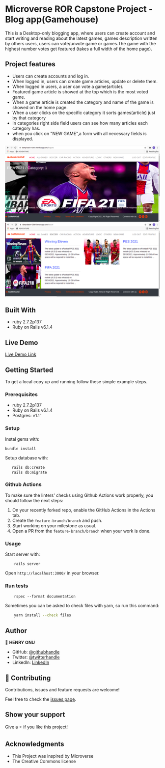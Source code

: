 # Microverse ROR Capstone Project - Blog app(Gamehouse)
This is a Desktop-only blogging app, where users can create account and start writing and reading about the latest games, games description written by others users, users can vote/unvote game or games.The game with the highest  number votes get featured (takes a full width of the home page).

## Project features

- Users can create accounts and log in.
- When logged in, users can create game articles, update or delete them.
- When logged in users, a user can vote a game(article).
- Featured game article is showed at the top which is the most voted game.
- When a game article is created the category and name of the game is showed on the home page.
- When a user clicks on the specific category it sorts games(article) just by that category
- In categories right side field users can see how many articles each category has.
- when you click on "NEW GAME",a form with all necessary fields is displayed.


![screenshot](img/game1.png)
![screenshot](img/game2.png)




## Built With

- ruby 2.7.2p137
- Ruby on Rails v6.1.4

## Live Demo
[Live Demo Link](https://damp-basin-12061.herokuapp.com/)





## Getting Started

To get a local copy up and running follow these simple example steps.

### Prerequisites

- ruby 2.7.2p137
- Ruby on Rails v6.1.4
- Postgres:  v1.1'

### Setup

Instal gems with:

```
bundle install
```

Setup database with:

```
   rails db:create
   rails db:migrate
```

### Github Actions

To make sure the linters' checks using Github Actions work properly, you should follow the next steps:

1. On your recently forked repo, enable the GitHub Actions in the Actions tab.
2. Create the `feature-branch/branch` and push.
3. Start working on your milestone as usual.
4. Open a PR from the `feature-branch/branch` when your work is done.


### Usage

Start server with:

```
    rails server
```

Open `http://localhost:3000/` in your browser.

### Run tests

```
    rspec --format documentation
```
Sometimes you can be asked to check files with yarn, so run this command:

```bash
    yarn install --check files 
```



## Author

👤 **HENRY ONU**

- GitHub: [@githubhandle](https://github.com/Henryhaulka)
- Twitter: [@twitterhandle](https://twitter.com/ONUHENRY12)
- LinkedIn: [LinkedIn](https://www.linkedin.com/in/henry-onu)




## 🤝 Contributing

Contributions, issues and feature requests are welcome!

Feel free to check the [issues page](https://github.com/Henryhaulka/ROR-capstone/issues/).

## Show your support

Give a ⭐️ if you like this project!

## Acknowledgments
- This Project was inspired by Microverse
- The Creative Commons license


